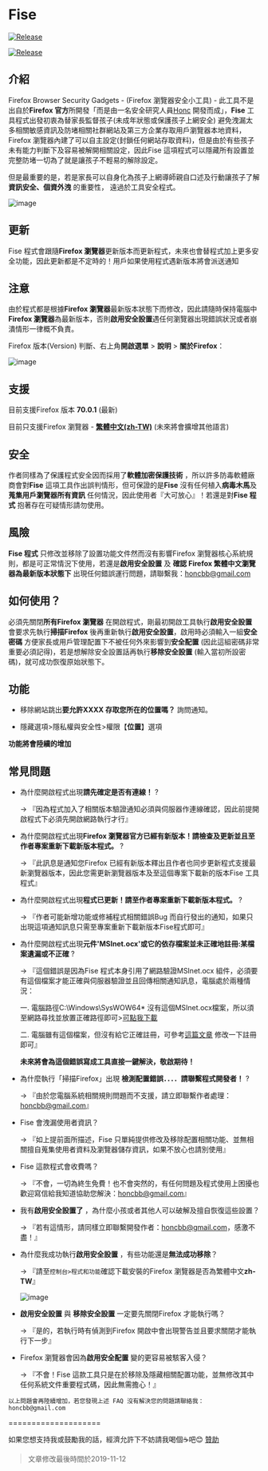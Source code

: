 # Fise
[![Release](https://img.shields.io/badge/%E7%89%88%E6%9C%AC-V1.0-green)](https://github.com/honcbb-secu/Fise/releases)

[![Release](https://img.shields.io/badge/%E9%BB%9E%E6%88%91-%E4%B8%8B%E8%BC%89-brightgreen)](https://github.com/honcbb-secu/Fise/releases/download/V1.0/Fise.zip)

## 介紹
Firefox Browser Security Gadgets - (Firefox 瀏覽器安全小工具) - 此工具不是出自於**Firefox 官方**所開發「而是由一名安全研究人員[Honc](https://blog.honcbb.me/) 開發而成」，**Fise** 工具程式出發初衷為替家長監督孩子(未成年狀態或保護孩子上網安全) 避免洩漏太多相關敏感資訊及防堵相關社群網站及第三方企業存取用戶瀏覽器本地資料，Firefox 瀏覽器內建了可以自主設定(封鎖任何網站存取資料)，但是由於有些孩子未有能力判斷下及容易被解開相關設定，因此Fise 這項程式可以隱藏所有設置並完整防堵一切為了就是讓孩子不輕易的解除設定。

但是最重要的是，若是家長可以自身化為孩子上網導師親自口述及行動讓孩子了解**資訊安全、個資外洩** 的重要性， 遠過於工具安全程式。 

![image](https://i.imgur.com/aY8bKWz.jpg)



## 更新

Fise 程式會跟隨**Firefox 瀏覽器**更新版本而更新程式，未來也會替程式加上更多安全功能，因此更新都是不定時的！用戶如果使用程式遇新版本將會派送通知


## 注意

由於程式都是根據**Firefox 瀏覽器**最新版本狀態下而修改，因此請隨時保持電腦中**Firefox 瀏覽器**為最新版本，否則**啟用安全設置**遇任何瀏覽器出現錯誤狀況或者崩潰情形一律概不負責。


Firefox 版本(Version) 判斷、右上角**開啟選單** > **說明** > **關於Firefox**：

![image](https://i.imgur.com/nhRpfaS.jpg)

## 支援

目前支援Firefox 版本 **70.0.1** (最新)

目前只支援Firefox 瀏覽器 - **[繁體中文(zh-TW)](https://www.mozilla.org/zh-TW/firefox/download/thanks/)** (未來將會擴增其他語言)


## 安全

作者同樣為了保護程式安全因而採用了**軟體加密保護技術** ，所以許多防毒軟體廠商會對**Fise** 這項工具作出誤判情形，但可保證的是**Fise** 沒有任何植入**病毒木馬**及**蒐集用戶瀏覽器所有資訊** 任何情況，因此使用者『大可放心』！若還是對**Fise 程式** 抱著存在可疑情形請勿使用。

## 風險

**Fise 程式** 只修改並移除了設置功能文件然而沒有影響Firefox 瀏覽器核心系統規則，都是可正常情況下使用，若還是**啟用安全設置** 及 **確認 Firefox 繁體中文瀏覽器為最新版本狀態下** 出現任何錯誤運行問題，請聯繫我：honcbb@gmail.com

## 如何使用？

必須先關閉**所有Firefox 瀏覽器** 在開啟程式，剛最初開啟工具執行**啟用安全設置** 會要求先執行**掃描Firefox** 後再重新執行**啟用安全設置**，啟用時必須輸入一組**安全密碼** 方便家長或用戶管理配置下不被任何外來影響到**安全配置** (因此這組密碼非常重要必須記得)，若是想解除安全設置話再執行**移除安全設置** (輸入當初所設密碼)，就可成功恢復原始狀態下。

## 功能
   
   * 移除網站跳出**要允許XXXX 存取您所在的位置嗎？** 詢問通知。
   
   * 隱藏選項>隱私權與安全性>權限【**位置**】選項
   
   
   __功能將會陸續的增加__

## 常見問題

* 為什麼開啟程式出現**請先確定是否有連線！** ? 

    → 『因為程式加入了相關版本驗證通知必須與伺服器作連線確認，因此前提開啟程式下必須先開啟網路執行才行』
    
* 為什麼開啟程式出現**Firefox 瀏覽器官方已經有新版本！請檢查及更新並且至作者專案重新下載新版本程式。** ? 

    → 『此訊息是通知您Firefox 已經有新版本釋出且作者也同步更新程式支援最新瀏覽器版本，因此您需更新瀏覽器版本及至這個專案下載新的版本Fise 工具程式』
    
* 為什麼開啟程式出現**程式已更新！請至作者專案重新下載新版本程式。** ? 

    → 『作者可能新增功能或修補程式相關錯誤Bug 而自行發出的通知，如果只出現這項通知訊息只需至專案重新下載新版本Fise程式即可』
    
 * 為什麼開啟程式出現**元件'MSInet.ocx'或它的依存檔案並未正確地註冊:某檔案遺漏或不正確** ? 

    → 『這個錯誤是因為Fise 程式本身引用了網路驗證MSInet.ocx 組件，必須要有這個檔案才能正確與伺服器驗證並且回傳相關通知訊息，電腦處於兩種情況：
    
    一. 電腦路徑C:\Windows\SysWOW64\* 沒有這個MSInet.ocx檔案，所以須至網路尋找並放置正確路徑即可>[可點我下載](https://www.ocxme.com/files/msinet_ocx)
    
    二. 電腦雖有這個檔案，但沒有給它正確註冊，可參考[這篇文章](https://dotblogs.com.tw/usice0314/2010/04/07/14442) 修改一下註冊即可』
    
    **未來將會為這個錯誤寫成工具直接一鍵解決，敬啟期待！**
    
* 為什麼執行「掃描Firefox」出現 **檢測配置錯誤．．．．請聯繫程式開發者！** ? 

    → 『由於您電腦系統相關規則問題而不支援，請立即聯繫作者處理：honcbb@gmail.com』
    
* Fise 會洩漏使用者資訊？ 

    → 『如上提前面所描述，Fise 只單純提供修改及移除配置相關功能、並無相關擅自蒐集使用者資料及瀏覽器儲存資訊，如果不放心也請別使用』
    
* Fise 這款程式會收費嗎？ 

    → 『不會，一切為終生免費！也不會突然的，有任何問題及程式使用上困擾也歡迎寫信給我知道協助您解決：honcbb@gmail.com』
    
* 我有**啟用安全設置了** ，為什麼小孩或者其他人可以破解及擅自恢復這些設置？

    → 『若有這情形，請同樣立即聯繫開發作者：honcbb@gmail.com，感激不盡！』
    
* 為什麼我成功執行**啟用安全設置** ，有些功能還是**無法成功移除**？ 

    → 『請至``控制台>程式和功能``確認下載安裝的Firefox 瀏覽器是否為繁體中文**zh-TW**』
    
    ![image](https://i.imgur.com/mYAxNLE.jpg)
    
* **啟用安全設置** 與 **移除安全設置** 一定要先關閉Firefox 才能執行嗎？

    → 『是的，若執行時有偵測到Firefox 開啟中會出現警告並且要求關閉才能執行下一步』
    
* Firefox 瀏覽器會因為**啟用安全配置** 變的更容易被駭客入侵？ 

    → 『不會！Fise 這款工具只是在於移除及隱藏相關配置功能，並無修改其中任何系統文件重要程式碼，因此無需擔心！』
    
`以上問題會再陸續增加，若您發現上述 FAQ 沒有解決您的問題請聯絡我：honcbb@gmail.com`
    
    
    

====================

如果您想支持我或鼓勵我的話，經濟允許下不妨請我喝個:coffee:吧:blush: [贊助](https://core.newebpay.com/EPG/MS1287454714/1yMqA4)
    
    
    
    

>文章修改最後時間於2019-11-12
    
    
    
   
    

